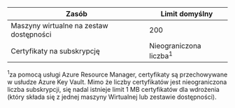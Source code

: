 | Zasób | Limit domyślny |
| --- | --- |
| Maszyny wirtualne na zestaw dostępności | 200 |
| Certyfikaty na subskrypcję |Nieograniczona liczba<sup>1</sup> |

<sup>1</sup>za pomocą usługi Azure Resource Manager, certyfikaty są przechowywane w usłudze Azure Key Vault. Mimo że liczby certyfikatów jest nieograniczona liczba subskrypcji, się nadal istnieje limit 1 MB certyfikatów dla wdrożenia (który składa się z jednej maszyny Wirtualnej lub zestawie dostępności).

